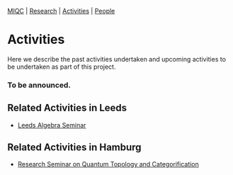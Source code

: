 [MIQC](https://benjimorris.github.io/miqc)  |  [Research](https://benjimorris.github.io/miqc/research.html)  |  [Activities](https://benjimorris.github.io/miqc/activities.html)  |  [People](https://benjimorris.github.io/miqc/people.html) 

# Activities
Here we describe the past activities undertaken and upcoming activities to be undertaken as part of this project. 

### To be announced.

## Related Activities in Leeds
- [Leeds Algebra Seminar](https://mathsseminars.leeds.ac.uk/seminarseries/algebra/)

## Related Activities in Hamburg
- [Research Seminar on Quantum Topology and Categorification](https://www.math.uni-hamburg.de/home/wedrich/ResSem.html)
